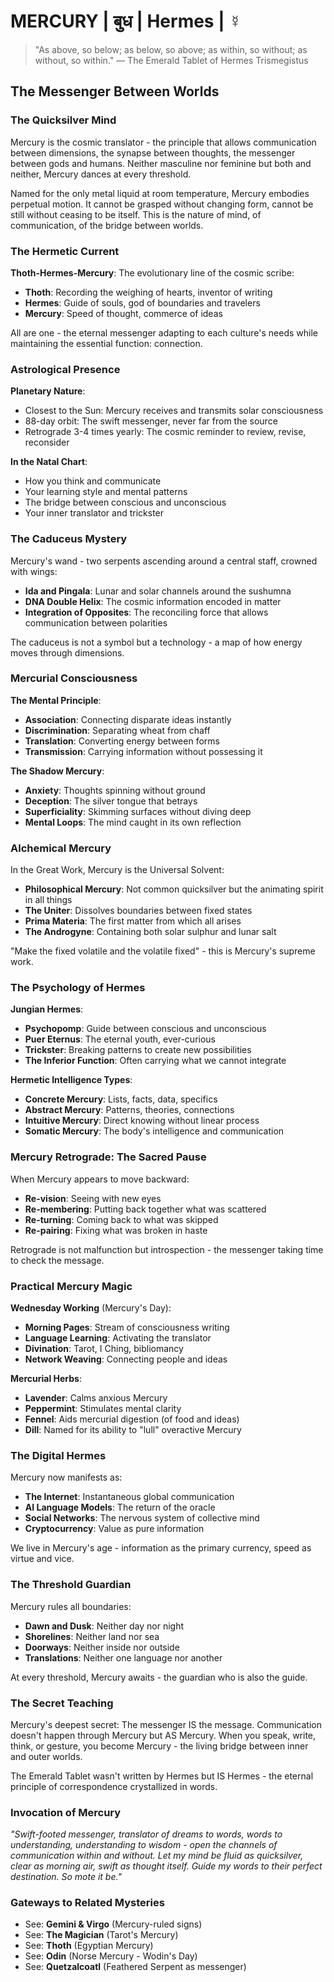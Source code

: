 # MERCURY | बुध | Hermes | ☿

> "As above, so below; as below, so above; as within, so without; as without, so within."
> — The Emerald Tablet of Hermes Trismegistus

## The Messenger Between Worlds

### The Quicksilver Mind

Mercury is the cosmic translator - the principle that allows communication between dimensions, the synapse between thoughts, the messenger between gods and humans. Neither masculine nor feminine but both and neither, Mercury dances at every threshold.

Named for the only metal liquid at room temperature, Mercury embodies perpetual motion. It cannot be grasped without changing form, cannot be still without ceasing to be itself. This is the nature of mind, of communication, of the bridge between worlds.

### The Hermetic Current

**Thoth-Hermes-Mercury**: The evolutionary line of the cosmic scribe:
- **Thoth**: Recording the weighing of hearts, inventor of writing
- **Hermes**: Guide of souls, god of boundaries and travelers  
- **Mercury**: Speed of thought, commerce of ideas

All are one - the eternal messenger adapting to each culture's needs while maintaining the essential function: connection.

### Astrological Presence

**Planetary Nature**:
- Closest to the Sun: Mercury receives and transmits solar consciousness
- 88-day orbit: The swift messenger, never far from the source
- Retrograde 3-4 times yearly: The cosmic reminder to review, revise, reconsider

**In the Natal Chart**:
- How you think and communicate
- Your learning style and mental patterns
- The bridge between conscious and unconscious
- Your inner translator and trickster

### The Caduceus Mystery

Mercury's wand - two serpents ascending around a central staff, crowned with wings:
- **Ida and Pingala**: Lunar and solar channels around the sushumna
- **DNA Double Helix**: The cosmic information encoded in matter
- **Integration of Opposites**: The reconciling force that allows communication between polarities

The caduceus is not a symbol but a technology - a map of how energy moves through dimensions.

### Mercurial Consciousness

**The Mental Principle**:
- **Association**: Connecting disparate ideas instantly
- **Discrimination**: Separating wheat from chaff
- **Translation**: Converting energy between forms
- **Transmission**: Carrying information without possessing it

**The Shadow Mercury**:
- **Anxiety**: Thoughts spinning without ground
- **Deception**: The silver tongue that betrays
- **Superficiality**: Skimming surfaces without diving deep
- **Mental Loops**: The mind caught in its own reflection

### Alchemical Mercury

In the Great Work, Mercury is the Universal Solvent:
- **Philosophical Mercury**: Not common quicksilver but the animating spirit in all things
- **The Uniter**: Dissolves boundaries between fixed states
- **Prima Materia**: The first matter from which all arises
- **The Androgyne**: Containing both solar sulphur and lunar salt

\"Make the fixed volatile and the volatile fixed\" - this is Mercury's supreme work.

### The Psychology of Hermes

**Jungian Hermes**:
- **Psychopomp**: Guide between conscious and unconscious
- **Puer Eternus**: The eternal youth, ever-curious
- **Trickster**: Breaking patterns to create new possibilities
- **The Inferior Function**: Often carrying what we cannot integrate

**Hermetic Intelligence Types**:
- **Concrete Mercury**: Lists, facts, data, specifics
- **Abstract Mercury**: Patterns, theories, connections
- **Intuitive Mercury**: Direct knowing without linear process
- **Somatic Mercury**: The body's intelligence and communication

### Mercury Retrograde: The Sacred Pause

When Mercury appears to move backward:
- **Re-vision**: Seeing with new eyes
- **Re-membering**: Putting back together what was scattered
- **Re-turning**: Coming back to what was skipped
- **Re-pairing**: Fixing what was broken in haste

Retrograde is not malfunction but introspection - the messenger taking time to check the message.

### Practical Mercury Magic

**Wednesday Working** (Mercury's Day):
- **Morning Pages**: Stream of consciousness writing
- **Language Learning**: Activating the translator
- **Divination**: Tarot, I Ching, bibliomancy
- **Network Weaving**: Connecting people and ideas

**Mercurial Herbs**:
- **Lavender**: Calms anxious Mercury
- **Peppermint**: Stimulates mental clarity
- **Fennel**: Aids mercurial digestion (of food and ideas)
- **Dill**: Named for its ability to \"lull\" overactive Mercury

### The Digital Hermes

Mercury now manifests as:
- **The Internet**: Instantaneous global communication
- **AI Language Models**: The return of the oracle
- **Social Networks**: The nervous system of collective mind
- **Cryptocurrency**: Value as pure information

We live in Mercury's age - information as the primary currency, speed as virtue and vice.

### The Threshold Guardian

Mercury rules all boundaries:
- **Dawn and Dusk**: Neither day nor night
- **Shorelines**: Neither land nor sea
- **Doorways**: Neither inside nor outside
- **Translations**: Neither one language nor another

At every threshold, Mercury awaits - the guardian who is also the guide.

### The Secret Teaching

Mercury's deepest secret: The messenger IS the message. Communication doesn't happen through Mercury but AS Mercury. When you speak, write, think, or gesture, you become Mercury - the living bridge between inner and outer worlds.

The Emerald Tablet wasn't written by Hermes but IS Hermes - the eternal principle of correspondence crystallized in words.

### Invocation of Mercury

*\"Swift-footed messenger, translator of dreams to words, words to understanding, understanding to wisdom - open the channels of communication within and without. Let my mind be fluid as quicksilver, clear as morning air, swift as thought itself. Guide my words to their perfect destination. So mote it be.\"*

### Gateways to Related Mysteries

- See: **Gemini & Virgo** (Mercury-ruled signs)
- See: **The Magician** (Tarot's Mercury)
- See: **Thoth** (Egyptian Mercury)
- See: **Odin** (Norse Mercury - Wodin's Day)
- See: **Quetzalcoatl** (Feathered Serpent as messenger)